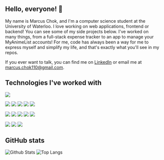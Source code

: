 ## Hello, everyone! 👋

My name is Marcus Chok, and I'm a computer science student at the University of Waterloo. I love working on web applications, frontend or backend! You can see some of my side projects below. I've worked on many things, from a full-stack expense tracker to an app to manage your MyAnimeList accounts! For me, code has always been a way for me to express myself and simplify my life, and that's exactly what you'll see in my repos.

If you ever want to talk, you can find me on [LinkedIn](https://www.linkedin.com/in/marcus-chok/) or email me at marcus.chok110@gmail.com.

## Technologies I've worked with

![](https://img.shields.io/badge/Operating_System-macOS-informational?style=flat&logo=<LOGO_NAME>&logoColor=white&color=2bbc8a)

![](https://img.shields.io/badge/Language-TypeScript-informational?style=flat&logo=TypeScript&logoColor=white&color=2bbc8a)
![](https://img.shields.io/badge/Language-JavaScript-informational?style=flat&logo=JavaScript&logoColor=white&color=2bbc8a)
![](https://img.shields.io/badge/Language-C%23-informational?style=flat&logo=C-Sharp&logoColor=white&color=2bbc8a)
![](https://img.shields.io/badge/Language-Java-informational?style=flat&logo=Java&logoColor=white&color=2bbc8a)
![](https://img.shields.io/badge/Language-Python-informational?style=flat&logo=Python&logoColor=white&color=2bbc8a)

![](https://img.shields.io/badge/Library-React-informational?style=flat&logo=React&logoColor=white&color=2bbc8a)
![](https://img.shields.io/badge/Framework-Angular-informational?style=flat&logo=Angular&logoColor=white&color=2bbc8a)
![](https://img.shields.io/badge/Framework-Express-informational?style=flat&logo=Express&logoColor=white&color=2bbc8a)
![](https://img.shields.io/badge/Framework-Spring_Boot-informational?style=flat&logo=Spring&logoColor=white&color=2bbc8a)
![](https://img.shields.io/badge/Framework-ASP.NET_Core-informational?style=flat&logo=.NET&logoColor=white&color=2bbc8a)

![](https://img.shields.io/badge/Tools-MongoDB-informational?style=flat&logo=MongoDB&logoColor=white&color=2bbc8a)
![](https://img.shields.io/badge/Tools-MySQL-informational?style=flat&logo=MySQL&logoColor=white&color=2bbc8a)
![](https://img.shields.io/badge/Tools-PostgreSQL-informational?style=flat&logo=Postgresql&logoColor=white&color=2bbc8a)

## GitHub stats

![Github Stats](https://github-readme-stats.vercel.app/api?username=MarcusChok110&show_icons=true)
![Top Langs](https://github-readme-stats.vercel.app/api/top-langs/?username=MarcusChok110&langs_count=3)

<!--
**MarcusChok110/MarcusChok110** is a ✨ _special_ ✨ repository because its `README.md` (this file) appears on your GitHub profile.

Here are some ideas to get you started:

- 🔭 I’m currently working on ...
- 🌱 I’m currently learning ...
- 👯 I’m looking to collaborate on ...
- 🤔 I’m looking for help with ...
- 💬 Ask me about ...
- 📫 How to reach me: ...
- 😄 Pronouns: ...
- ⚡ Fun fact: ...
-->
